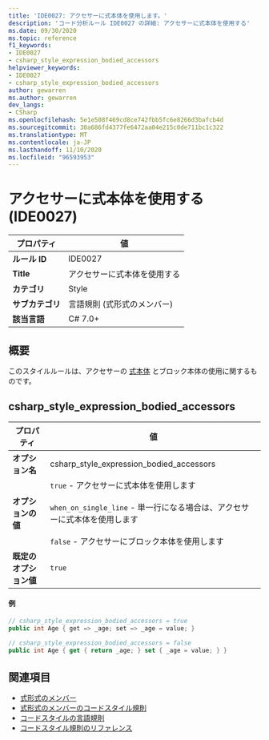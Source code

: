 ```yaml
---
title: 'IDE0027: アクセサーに式本体を使用します。'
description: 'コード分析ルール IDE0027 の詳細: アクセサーに式本体を使用する'
ms.date: 09/30/2020
ms.topic: reference
f1_keywords:
- IDE0027
- csharp_style_expression_bodied_accessors
helpviewer_keywords:
- IDE0027
- csharp_style_expression_bodied_accessors
author: gewarren
ms.author: gewarren
dev_langs:
- CSharp
ms.openlocfilehash: 5e1e508f469cd8ce742fbb5fc6e8266d3bafcb4d
ms.sourcegitcommit: 30a686fd4377fe6472aa04e215c0de711bc1c322
ms.translationtype: MT
ms.contentlocale: ja-JP
ms.lasthandoff: 11/10/2020
ms.locfileid: "96593953"
---
```

# <a name="use-expression-body-for-accessors-ide0027"></a>アクセサーに式本体を使用する (IDE0027)

|プロパティ|値|
|-|-|
| **ルール ID** | IDE0027 |
| **Title** | アクセサーに式本体を使用する |
| **カテゴリ** | Style |
| **サブカテゴリ** | 言語規則 (式形式のメンバー) |
| **該当言語** | C# 7.0+ |

## <a name="overview"></a>概要

このスタイルルールは、アクセサーの [式本体](../../../csharp/programming-guide/statements-expressions-operators/expression-bodied-members.md) とブロック本体の使用に関するものです。

## <a name="csharp_style_expression_bodied_accessors"></a>csharp_style_expression_bodied_accessors

|プロパティ|値|
|-|-|
| **オプション名** | csharp_style_expression_bodied_accessors
| **オプションの値** | `true` - アクセサーに式本体を使用します<br /><br />`when_on_single_line` - 単一行になる場合は、アクセサーに式本体を使用します<br /><br />`false` - アクセサーにブロック本体を使用します |
| **既定のオプション値** | `true` |

#### <a name="example"></a>例

```csharp
// csharp_style_expression_bodied_accessors = true
public int Age { get => _age; set => _age = value; }

// csharp_style_expression_bodied_accessors = false
public int Age { get { return _age; } set { _age = value; } }
```

## <a name="see-also"></a>関連項目

- [式形式のメンバー](../../../csharp/programming-guide/statements-expressions-operators/expression-bodied-members.md)
- [式形式のメンバーのコードスタイル規則](expression-bodied-members.md)
- [コードスタイルの言語規則](language-rules.md)
- [コードスタイル規則のリファレンス](index.md)
